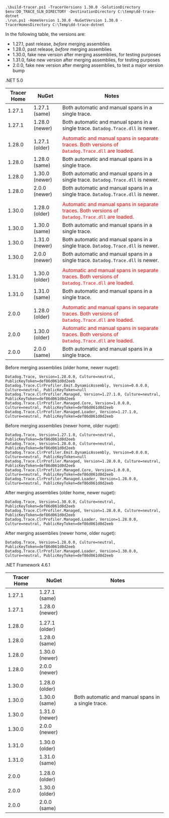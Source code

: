```
.\build-tracer.ps1 -TracerVersions 1.30.0 -SolutionDirectory $env:DD_TRACE_SLN_DIRECTORY -DestinationDirectory C:\temp\dd-trace-dotnet
.\run.ps1 -HomeVersion 1.30.0 -NuGetVersion 1.30.0 -TracerHomesDirectory C:\Temp\dd-trace-dotnet
```

In the following table, the versions are:
- 1.27.1, past release, _before_ merging assemblies
- 1.28.0, past release, _before_ merging assemblies
- 1.30.0, fake new version after merging assemblies, for testing purposes
- 1.31.0, fake new version after merging assemblies, for testing purposes
- 2.0.0, fake new version after merging assemblies, to test a major version bump

.NET 5.0

| Tracer Home | NuGet          | Notes                                                                                                                    |
| ----------- | -------------- | ------------------------------------------------------------------------------------------------------------------------ |
| 1.27.1      | 1.27.1 (same)  | Both automatic and manual spans in a single trace.                                                                       |
| 1.27.1      | 1.28.0 (newer) | Both automatic and manual spans in a single trace. `Datadog.Trace.dll` is newer.                                         |
|             |                |                                                                                                                          |
| 1.28.0      | 1.27.1 (older) | <font color="red">Automatic and manual spans in separate traces. Both versions of `Datadog.Trace.dll` are loaded.</font> |
| 1.28.0      | 1.28.0 (same)  | Both automatic and manual spans in a single trace.                                                                       |
| 1.28.0      | 1.30.0 (newer) | Both automatic and manual spans in a single trace. `Datadog.Trace.dll` is newer.                                         |
| 1.28.0      | 2.0.0  (newer) | Both automatic and manual spans in a single trace. `Datadog.Trace.dll` is newer.                                         |
|             |                |                                                                                                                          |
| 1.30.0      | 1.28.0 (older) | <font color="red">Automatic and manual spans in separate traces. Both versions of `Datadog.Trace.dll` are loaded.</font> |
| 1.30.0      | 1.30.0 (same)  | Both automatic and manual spans in a single trace.                                                                       |
| 1.30.0      | 1.31.0 (newer) | Both automatic and manual spans in a single trace. `Datadog.Trace.dll` is newer.                                         |
| 1.30.0      | 2.0.0  (newer) | Both automatic and manual spans in a single trace. `Datadog.Trace.dll` is newer.                                         |
|             |                |                                                                                                                          |
| 1.31.0      | 1.30.0 (older) | <font color="red">Automatic and manual spans in separate traces. Both versions of `Datadog.Trace.dll` are loaded.</font> |
| 1.31.0      | 1.31.0 (same)  | Both automatic and manual spans in a single trace.                                                                       |
|             |                |                                                                                                                          |
| 2.0.0       | 1.28.0 (older) | <font color="red">Automatic and manual spans in separate traces. Both versions of `Datadog.Trace.dll` are loaded.</font> |
| 2.0.0       | 1.30.0 (older) | <font color="red">Automatic and manual spans in separate traces. Both versions of `Datadog.Trace.dll` are loaded.</font> |
| 2.0.0       | 2.0.0 (same)   | Both automatic and manual spans in a single trace.                                                                       |


Before merging assemblies (older home, newer nuget):
```
Datadog.Trace, Version=1.28.0.0, Culture=neutral, PublicKeyToken=def86d061d0d2eeb
Datadog.Trace.ClrProfiler.Emit.DynamicAssembly, Version=0.0.0.0, Culture=neutral, PublicKeyToken=null
Datadog.Trace.ClrProfiler.Managed, Version=1.27.1.0, Culture=neutral, PublicKeyToken=def86d061d0d2eeb
Datadog.Trace.ClrProfiler.Managed.Core, Version=1.0.0.0, Culture=neutral, PublicKeyToken=def86d061d0d2eeb
Datadog.Trace.ClrProfiler.Managed.Loader, Version=1.27.1.0, Culture=neutral, PublicKeyToken=def86d061d0d2eeb
```

Before merging assemblies (newer home, older nuget):
```
Datadog.Trace, Version=1.27.1.0, Culture=neutral, PublicKeyToken=def86d061d0d2eeb
Datadog.Trace, Version=1.28.0.0, Culture=neutral, PublicKeyToken=def86d061d0d2eeb
Datadog.Trace.ClrProfiler.Emit.DynamicAssembly, Version=0.0.0.0, Culture=neutral, PublicKeyToken=null
Datadog.Trace.ClrProfiler.Managed, Version=1.28.0.0, Culture=neutral, PublicKeyToken=def86d061d0d2eeb
Datadog.Trace.ClrProfiler.Managed.Core, Version=1.0.0.0, Culture=neutral, PublicKeyToken=def86d061d0d2eeb
Datadog.Trace.ClrProfiler.Managed.Loader, Version=1.28.0.0, Culture=neutral, PublicKeyToken=def86d061d0d2eeb
```

After merging assemblies (older home, newer nuget):
```
Datadog.Trace, Version=1.30.0.0, Culture=neutral, PublicKeyToken=def86d061d0d2eeb
Datadog.Trace.ClrProfiler.Managed, Version=1.28.0.0, Culture=neutral, PublicKeyToken=def86d061d0d2eeb
Datadog.Trace.ClrProfiler.Managed.Loader, Version=1.28.0.0, Culture=neutral, PublicKeyToken=def86d061d0d2eeb
```

After merging assemblies (newer home, older nuget):
```
Datadog.Trace, Version=1.28.0.0, Culture=neutral, PublicKeyToken=def86d061d0d2eeb
Datadog.Trace.ClrProfiler.Managed.Loader, Version=1.30.0.0, Culture=neutral, PublicKeyToken=def86d061d0d2eeb
```

.NET Framework 4.6.1

| Tracer Home | NuGet          | Notes                                              |
| ----------- | -------------- | -------------------------------------------------- |
| 1.27.1      | 1.27.1 (same)  |
| 1.27.1      | 1.28.0 (newer) |
|             |                |
| 1.28.0      | 1.27.1 (older) |
| 1.28.0      | 1.28.0 (same)  |
| 1.28.0      | 1.30.0 (newer) |
| 1.28.0      | 2.0.0  (newer) |
|             |                |
| 1.30.0      | 1.28.0 (older) |
| 1.30.0      | 1.30.0 (same)  | Both automatic and manual spans in a single trace. |
| 1.30.0      | 1.31.0 (newer) |
| 1.30.0      | 2.0.0  (newer) |
|             |                |
| 1.31.0      | 1.30.0 (older) |
| 1.31.0      | 1.31.0 (same)  |
|             |                |
| 2.0.0       | 1.28.0 (older) |
| 2.0.0       | 1.30.0 (older) |
| 2.0.0       | 2.0.0 (same)   |
